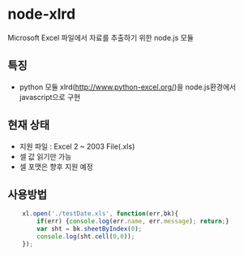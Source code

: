 # node-xlrd
Microsoft Excel 파일에서 자료를 추출하기 위한 node.js 모듈

## 특징
*   python 모듈 xlrd(http://www.python-excel.org/)을 node.js환경에서 javascript으로 구현   

## 현재 상태
*   지원 파일 : Excel 2 ~ 2003 File(.xls)
*   셀 값 읽기만 가능
*   셀 포맷은 향후 지원 예정

## 사용방법
```js
    xl.open('./testDate.xls', function(err,bk){
        if(err) {console.log(err.name, err.message); return;}
        var sht = bk.sheetByIndex(0);
        console.log(sht.cell(0,0));
    });
```

